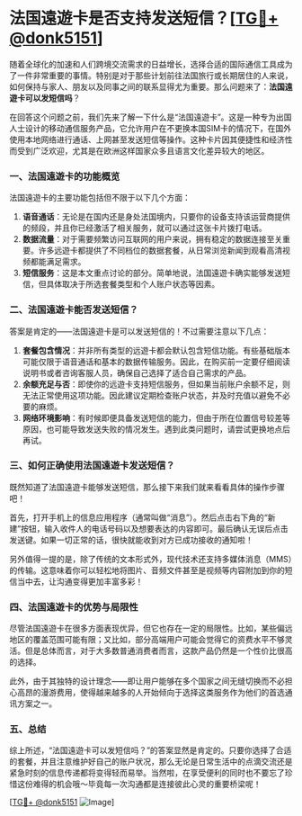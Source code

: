 # 法国遠遊卡是否支持发送短信？[[TG💪+ @donk5151](https://t.me/s/donk5151)]

随着全球化的加速和人们跨境交流需求的日益增长，选择合适的国际通信工具成为了一件非常重要的事情。特别是对于那些计划前往法国旅行或长期居住的人来说，如何保持与家人、朋友以及同事之间的联系显得尤为重要。那么问题来了：**法国遠遊卡可以发短信吗**？

在回答这个问题之前，我们先来了解一下什么是“法国遠遊卡”。这是一种专为出国人士设计的移动通信服务产品，它允许用户在不更换本国SIM卡的情况下，在国外使用本地网络进行通话、上网甚至发送短信等操作。这种卡片因其便捷性和经济性而受到广泛欢迎，尤其是在欧洲这样国家众多且语言文化差异较大的地区。

### 一、法国遠遊卡的功能概览

法国遠遊卡的主要功能包括但不限于以下几个方面：

1. **语音通话**：无论是在国内还是身处法国境内，只要你的设备支持该运营商提供的频段，并且你已经激活了相关服务，就可以通过这张卡片拨打电话。
2. **数据流量**：对于需要频繁访问互联网的用户来说，拥有稳定的数据连接至关重要。许多远遊卡都提供了不同档位的数据套餐，从日常浏览新闻到观看高清视频都能满足需求。
3. **短信服务**：这是本文重点讨论的部分。简单地说，法国遠遊卡确实能够发送短信，但具体取决于所选套餐类型和个人账户状态等因素。

### 二、法国遠遊卡能否发送短信？

答案是肯定的——法国遠遊卡是可以发送短信的！不过需要注意以下几点：

1. **套餐包含情况**：并非所有类型的远遊卡都会默认包含短信功能。有些基础版本可能仅限于语音通话和基本的数据传输服务。因此，在购买前一定要仔细阅读说明书或者咨询客服人员，确保自己选择了适合自己需求的产品。
2. **余额充足与否**：即使你的远遊卡支持短信服务，但如果当前账户余额不足，则无法正常使用这项功能。因此建议定期检查账户状态，并及时充值以避免不必要的麻烦。
3. **网络环境影响**：有时候即便具备发送短信的能力，但由于所在位置信号较差等原因，也可能导致发送失败的情况发生。遇到此类问题时，请尝试更换地点后再试。

### 三、如何正确使用法国遠遊卡发送短信？

既然知道了法国遠遊卡能够发送短信，那么接下来我们就来看看具体的操作步骤吧！

首先，打开手机上的信息应用程序（通常叫做“消息”）。然后点击右下角的“新建”按钮，输入收件人的电话号码以及想要表达的内容即可。最后确认无误后点击发送键。如果一切正常的话，很快就能收到对方已成功接收的通知啦！

另外值得一提的是，除了传统的文本形式外，现代技术还支持多媒体消息（MMS）的传输。这意味着你可以轻松地将图片、音频文件甚至是视频等内容附加到你的短信当中去，让沟通变得更加丰富多彩！

### 四、法国遠遊卡的优势与局限性

尽管法国遠遊卡在很多方面表现优异，但它也存在一定的局限性。比如，某些偏远地区的覆盖范围可能有限；又比如，部分高端用户可能会觉得它的资费水平不够灵活。但是总体而言，对于大多数普通消费者而言，这款产品仍然是一个性价比很高的选择。

此外，由于其独特的设计理念——即让用户能够在多个国家之间无缝切换而不必担心高昂的漫游费用，使得越来越多的人开始倾向于选择这类服务作为他们的首选通讯方案之一。

### 五、总结

综上所述，“法国遠遊卡可以发短信吗？”的答案显然是肯定的。只要你选择了合适的套餐，并且注意维护好自己的账户状况，那么无论是日常生活中的点滴交流还是紧急时刻的信息传递都将变得轻而易举。当然啦，在享受便利的同时也不要忘了珍惜这份难得的机会哦～毕竟每一次沟通都是连接彼此心灵的重要桥梁呢！

[[TG💪+ @donk5151](https://t.me/s/donk5151) ![Image](https://i.postimg.cc/rwNCRYN7/Snipaste-2025-04-30-17-27-05.png)]
